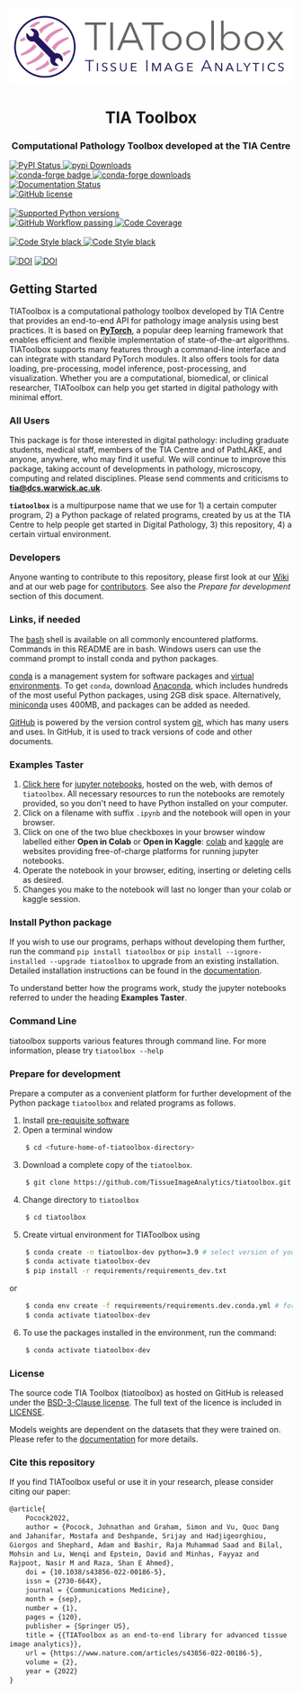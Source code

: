 <p align="center">
  <img src="https://raw.githubusercontent.com/TissueImageAnalytics/tiatoolbox/develop/docs/tiatoolbox-logo.png">
</p>
<h1 align="center">TIA Toolbox</h1>
<h3 align="center">Computational Pathology Toolbox developed at the TIA Centre</h3>

<a href="https://badge.fury.io/py/tiatoolbox">
    <img src="https://badge.fury.io/py/tiatoolbox.svg" alt="PyPI Status" />
  </a>
    <a href="https://pepy.tech/project/tiatoolbox">
      <img src="https://static.pepy.tech/personalized-badge/tiatoolbox?period=total&units=international_system&left_color=grey&right_color=green&left_text=downloads" alt="pypi Downloads"/>
    </a>
    <br>
    <a href="https://anaconda.org/conda-forge/tiatoolbox">
      <img src="https://img.shields.io/conda/vn/conda-forge/tiatoolbox"  alt="conda-forge badge"/>
    </a>
    <a href="https://anaconda.org/conda-forge/tiatoolbox">
            <img src="https://shields.io/conda/dn/conda-forge/tiatoolbox"  alt="conda-forge downloads"/>
    </a>
  <br>
  <a href="https://tia-toolbox.readthedocs.io/en/latest/?badge=latest">
    <img src="https://readthedocs.org/projects/tia-toolbox/badge/?version=latest" alt="Documentation Status" />
  </a>
  <br>
  <a href="#license">
    <img alt="GitHub license" src="https://img.shields.io/static/v1?label=license&message=BSD-3-Clause&color=green"></a>
  <br>
  <br>
  <a href="https://github.com/TissueImageAnalytics/tiatoolbox/actions/workflows/pip-install.yml">
    <img src="https://img.shields.io/pypi/pyversions/tiatoolbox.svg"  alt="Supported Python versions"/>
  </a>
<br>
<a href="https://github.com/TissueImageAnalytics/tiatoolbox/actions/workflows/python-package.yml">
    <img src="https://github.com/TissueImageAnalytics/tiatoolbox/actions/workflows/python-package.yml/badge.svg"  alt="GitHub Workflow passing"/>
  </a>
  <a href="https://codecov.io/gh/TissueImageAnalytics/tiatoolbox">
      <img src="https://codecov.io/gh/TissueImageAnalytics/tiatoolbox/branch/master/graph/badge.svg?token=7UZEMacQHm" alt="Code Coverage"/>
  </a>
<br>
<br>
 <a href="https://github.com/psf/black">
      <img src="https://img.shields.io/badge/code%20style-black-000000.svg" alt="Code Style black"/>
    </a>
<a href="https://github.com/astral-sh/ruff">
      <img src="https://img.shields.io/endpoint?url=https://raw.githubusercontent.com/astral-sh/ruff/main/assets/badge/v2.json" alt="Code Style black"/>
    </a>
  <br><br>
  <a href="#cite-this-repository"><img src="https://img.shields.io/badge/Cite%20this%20repository-BibTeX-brightgreen" alt="DOI"></a> <a href="https://doi.org/10.1038/s43856-022-00186-5"><img src="https://img.shields.io/badge/DOI-10.1038%2Fs43856--022--00186--5-blue" alt="DOI"></a>
<br>

## Getting Started

TIAToolbox is a computational pathology toolbox developed by TIA Centre that provides an end-to-end API for pathology image analysis using best practices. It is based on **[PyTorch](https://pytorch.org/)**, a popular deep learning framework that enables efficient and flexible implementation of state-of-the-art algorithms. TIAToolbox supports many features through a command-line interface and can integrate with standard PyTorch modules. It also offers tools for data loading, pre-processing, model inference, post-processing, and visualization. Whether you are a computational, biomedical, or clinical researcher, TIAToolbox can help you get started in digital pathology with minimal effort.

### All Users

This package is for those interested in digital pathology: including graduate students, medical staff, members of the TIA Centre and of PathLAKE, and anyone, anywhere, who may find it useful. We will continue to improve this package, taking account of developments in pathology, microscopy, computing and related disciplines. Please send comments and criticisms to **[tia@dcs.warwick.ac.uk](mailto:tialab@dcs.warwick.ac.uk)**.

**`tiatoolbox`** is a multipurpose name that we use for 1) a certain computer program, 2) a Python package of related programs, created by us at the TIA Centre to help people get started in Digital Pathology, 3) this repository, 4) a certain virtual environment.

### Developers

Anyone wanting to contribute to this repository, please first look at our [Wiki](https://github.com/TissueImageAnalytics/tiatoolbox/wiki) and at our web page for [contributors](https://github.com/TissueImageAnalytics/tiatoolbox/blob/master/CONTRIBUTING.rst). See also the *Prepare for development* section of this document.

### Links, if needed

The [bash](https://www.gnu.org/software/bash) shell is available on all commonly encountered platforms. Commands in this README are in bash. Windows users can use the command prompt to install conda and python packages.

[conda](https://github.com/conda/conda) is a management system for software packages and [virtual environments](https://docs.conda.io/projects/conda/en/latest/user-guide/concepts/environments.html). To get `conda`, download [Anaconda](https://www.anaconda.com/), which includes hundreds of the most useful Python packages, using 2GB disk space. Alternatively, [miniconda](https://docs.conda.io/en/latest/miniconda.html) uses 400MB, and packages can be added as needed.

[GitHub](https://github.com/about) is powered by the version control system [git](https://git-scm.com/), which has many users and uses. In GitHub, it is used to track versions of code and other documents.

### Examples Taster

1. [Click here](https://github.com/TissueImageAnalytics/tiatoolbox/tree/develop/examples) for [jupyter notebooks](https://jupyter.org/), hosted on the web, with demos of `tiatoolbox`. All necessary resources to run the notebooks are remotely provided, so you don't need to have Python installed on your computer.
1. Click on a filename with suffix `.ipynb` and the notebook will open in your browser.
1. Click on one of the two blue checkboxes in your browser window labelled either **Open in Colab** or **Open in Kaggle**: [colab](https://colab.research.google.com/notebooks/intro.ipynb#) and [kaggle](https://www.kaggle.com/) are websites providing free-of-charge platforms for running jupyter notebooks.
1. Operate the notebook in your browser, editing, inserting or deleting cells as desired.
1. Changes you make to the notebook will last no longer than your colab or kaggle session.

### Install Python package

If you wish to use our programs, perhaps without developing them further, run the command `pip install tiatoolbox` or `pip install --ignore-installed --upgrade tiatoolbox` to upgrade from an existing installation.
Detailed installation instructions can be found in the [documentation](https://tia-toolbox.readthedocs.io/en/latest/installation.html).

To understand better how the programs work, study the jupyter notebooks referred to under the heading **Examples Taster**.

### Command Line

tiatoolbox supports various features through command line. For more information, please try `tiatoolbox --help`

### Prepare for development

Prepare a computer as a convenient platform for further development of the Python package `tiatoolbox` and related programs as follows.

1. Install [pre-requisite software](https://tia-toolbox.readthedocs.io/en/latest/installation.html#prerequisites)
1. Open a terminal window<br/>

```sh
    $ cd <future-home-of-tiatoolbox-directory>
```

3. Download a complete copy of the `tiatoolbox`.

```sh
    $ git clone https://github.com/TissueImageAnalytics/tiatoolbox.git
```

4. Change directory to `tiatoolbox`

```sh
    $ cd tiatoolbox
```

5. Create virtual environment for TIAToolbox using

```sh
    $ conda create -n tiatoolbox-dev python=3.9 # select version of your choice
    $ conda activate tiatoolbox-dev
    $ pip install -r requirements/requirements_dev.txt
```

or

```sh
    $ conda env create -f requirements/requirements.dev.conda.yml # for linux/mac only.
    $ conda activate tiatoolbox-dev
```

6. To use the packages installed in the environment, run the command:

```sh
    $ conda activate tiatoolbox-dev
```

### License

The source code TIA Toolbox (tiatoolbox) as hosted on GitHub is released under the [BSD-3-Clause license](https://github.com/TissueImageAnalytics/tiatoolbox/blob/develop/LICENSE). The full text of the licence is included in [LICENSE](https://raw.githubusercontent.com/TissueImageAnalytics/tiatoolbox/develop/LICENSE).

Models weights are dependent on the datasets that they were trained on. Please refer to the [documentation](https://tia-toolbox.readthedocs.io/en/latest/pretrained.html) for more details.

### Cite this repository

If you find TIAToolbox useful or use it in your research, please consider citing our paper:

```
@article{
    Pocock2022,
    author = {Pocock, Johnathan and Graham, Simon and Vu, Quoc Dang and Jahanifar, Mostafa and Deshpande, Srijay and Hadjigeorghiou, Giorgos and Shephard, Adam and Bashir, Raja Muhammad Saad and Bilal, Mohsin and Lu, Wenqi and Epstein, David and Minhas, Fayyaz and Rajpoot, Nasir M and Raza, Shan E Ahmed},
    doi = {10.1038/s43856-022-00186-5},
    issn = {2730-664X},
    journal = {Communications Medicine},
    month = {sep},
    number = {1},
    pages = {120},
    publisher = {Springer US},
    title = {{TIAToolbox as an end-to-end library for advanced tissue image analytics}},
    url = {https://www.nature.com/articles/s43856-022-00186-5},
    volume = {2},
    year = {2022}
}
```
